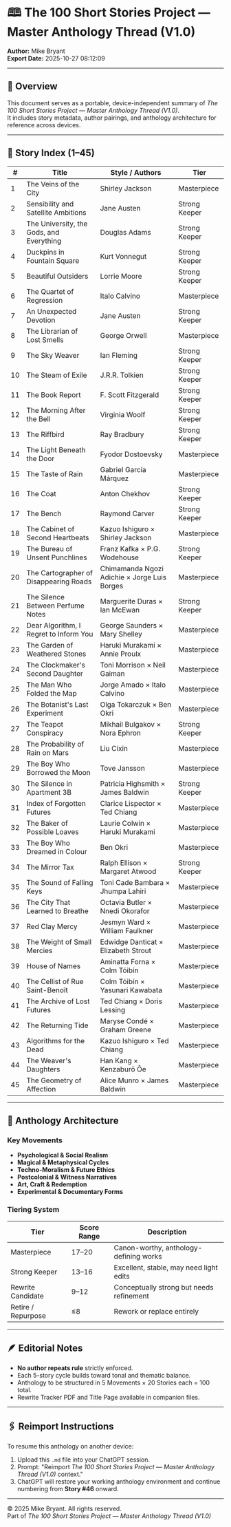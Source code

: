# 🕮 The 100 Short Stories Project — Master Anthology Thread (V1.0)
**Author:** Mike Bryant  
**Export Date:** 2025-10-27 08:12:09  

---

## 📘 Overview
This document serves as a portable, device-independent summary of *The 100 Short Stories Project — Master Anthology Thread (V1.0)*.  
It includes story metadata, author pairings, and anthology architecture for reference across devices.

---

## 🧾 Story Index (1–45)

| # | Title | Style / Authors | Tier |
|---|--------|----------------|------|
| 1 | The Veins of the City | Shirley Jackson | Masterpiece |
| 2 | Sensibility and Satellite Ambitions | Jane Austen | Strong Keeper |
| 3 | The University, the Gods, and Everything | Douglas Adams | Strong Keeper |
| 4 | Duckpins in Fountain Square | Kurt Vonnegut | Strong Keeper |
| 5 | Beautiful Outsiders | Lorrie Moore | Strong Keeper |
| 6 | The Quartet of Regression | Italo Calvino | Masterpiece |
| 7 | An Unexpected Devotion | Jane Austen | Strong Keeper |
| 8 | The Librarian of Lost Smells | George Orwell | Masterpiece |
| 9 | The Sky Weaver | Ian Fleming | Strong Keeper |
| 10 | The Steam of Exile | J.R.R. Tolkien | Strong Keeper |
| 11 | The Book Report | F. Scott Fitzgerald | Strong Keeper |
| 12 | The Morning After the Bell | Virginia Woolf | Strong Keeper |
| 13 | The Riffbird | Ray Bradbury | Strong Keeper |
| 14 | The Light Beneath the Door | Fyodor Dostoevsky | Masterpiece |
| 15 | The Taste of Rain | Gabriel García Márquez | Masterpiece |
| 16 | The Coat | Anton Chekhov | Strong Keeper |
| 17 | The Bench | Raymond Carver | Strong Keeper |
| 18 | The Cabinet of Second Heartbeats | Kazuo Ishiguro × Shirley Jackson | Masterpiece |
| 19 | The Bureau of Unsent Punchlines | Franz Kafka × P.G. Wodehouse | Strong Keeper |
| 20 | The Cartographer of Disappearing Roads | Chimamanda Ngozi Adichie × Jorge Luis Borges | Masterpiece |
| 21 | The Silence Between Perfume Notes | Marguerite Duras × Ian McEwan | Strong Keeper |
| 22 | Dear Algorithm, I Regret to Inform You | George Saunders × Mary Shelley | Masterpiece |
| 23 | The Garden of Weathered Stones | Haruki Murakami × Annie Proulx | Masterpiece |
| 24 | The Clockmaker's Second Daughter | Toni Morrison × Neil Gaiman | Masterpiece |
| 25 | The Man Who Folded the Map | Jorge Amado × Italo Calvino | Masterpiece |
| 26 | The Botanist's Last Experiment | Olga Tokarczuk × Ben Okri | Masterpiece |
| 27 | The Teapot Conspiracy | Mikhail Bulgakov × Nora Ephron | Strong Keeper |
| 28 | The Probability of Rain on Mars | Liu Cixin | Masterpiece |
| 29 | The Boy Who Borrowed the Moon | Tove Jansson | Masterpiece |
| 30 | The Silence in Apartment 3B | Patricia Highsmith × James Baldwin | Strong Keeper |
| 31 | Index of Forgotten Futures | Clarice Lispector × Ted Chiang | Masterpiece |
| 32 | The Baker of Possible Loaves | Laurie Colwin × Haruki Murakami | Masterpiece |
| 33 | The Boy Who Dreamed in Colour | Ben Okri | Masterpiece |
| 34 | The Mirror Tax | Ralph Ellison × Margaret Atwood | Strong Keeper |
| 35 | The Sound of Falling Keys | Toni Cade Bambara × Jhumpa Lahiri | Masterpiece |
| 36 | The City That Learned to Breathe | Octavia Butler × Nnedi Okorafor | Masterpiece |
| 37 | Red Clay Mercy | Jesmyn Ward × William Faulkner | Masterpiece |
| 38 | The Weight of Small Mercies | Edwidge Danticat × Elizabeth Strout | Masterpiece |
| 39 | House of Names | Aminatta Forna × Colm Tóibín | Masterpiece |
| 40 | The Cellist of Rue Saint-Benoît | Colm Tóibín × Yasunari Kawabata | Masterpiece |
| 41 | The Archive of Lost Futures | Ted Chiang × Doris Lessing | Masterpiece |
| 42 | The Returning Tide | Maryse Condé × Graham Greene | Masterpiece |
| 43 | Algorithms for the Dead | Kazuo Ishiguro × Ted Chiang | Masterpiece |
| 44 | The Weaver's Daughters | Han Kang × Kenzaburō Ōe | Masterpiece |
| 45 | The Geometry of Affection | Alice Munro × James Baldwin | Masterpiece |

---

## 🧭 Anthology Architecture

### Key Movements
- **Psychological & Social Realism**
- **Magical & Metaphysical Cycles**
- **Techno-Moralism & Future Ethics**
- **Postcolonial & Witness Narratives**
- **Art, Craft & Redemption**
- **Experimental & Documentary Forms**

### Tiering System
| Tier | Score Range | Description |
|------|--------------|-------------|
| Masterpiece | 17–20 | Canon-worthy, anthology-defining works |
| Strong Keeper | 13–16 | Excellent, stable, may need light edits |
| Rewrite Candidate | 9–12 | Conceptually strong but needs refinement |
| Retire / Repurpose | ≤8 | Rework or replace entirely |

---

## 🪶 Editorial Notes
- **No author repeats rule** strictly enforced.  
- Each 5-story cycle builds toward tonal and thematic balance.  
- Anthology to be structured in 5 Movements × 20 Stories each = 100 total.  
- Rewrite Tracker PDF and Title Page available in companion files.  

---

## 🖇 Reimport Instructions
To resume this anthology on another device:
1. Upload this `.md` file into your ChatGPT session.  
2. Prompt: "Reimport *The 100 Short Stories Project — Master Anthology Thread (V1.0)* context."  
3. ChatGPT will restore your working anthology environment and continue numbering from **Story #46** onward.

---

© 2025 Mike Bryant. All rights reserved.  
Part of *The 100 Short Stories Project — Master Anthology Thread (V1.0)*
